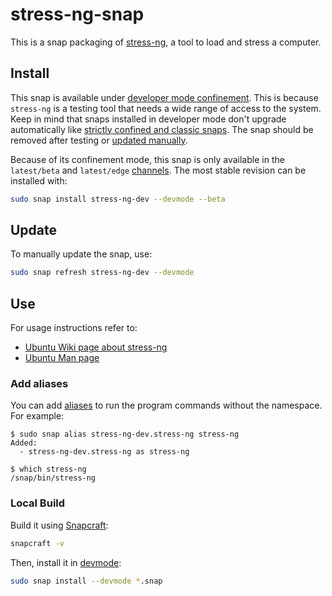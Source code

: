 # stress-ng-snap

This is a snap packaging of [stress-ng](https://github.com/ColinIanKing/stress-ng), a tool to load and stress a computer.

## Install

This snap is available under [developer mode confinement](https://snapcraft.io/docs/install-modes#heading--devmode).
This is because `stress-ng` is a testing tool that needs a wide range of access to the system.
Keep in mind that snaps installed in developer mode don't upgrade automatically like [strictly confined and classic snaps](https://snapcraft.io/docs/snap-confinement).
The snap should be removed after testing or [updated manually](#update).

Because of its confinement mode, this snap is only available in the `latest/beta` and `latest/edge` [channels](https://snapcraft.io/docs/channels).
The most stable revision can be installed with:
```bash
sudo snap install stress-ng-dev --devmode --beta
```

## Update


To manually update the snap, use:

```bash
sudo snap refresh stress-ng-dev --devmode
```

## Use

For usage instructions refer to:

- [Ubuntu Wiki page about stress-ng](https://wiki.ubuntu.com/Kernel/Reference/stress-ng)
- [Ubuntu Man page](https://manpages.ubuntu.com/manpages/noble/man1/stress-ng.1.html)

### Add aliases
You can add [aliases](https://snapcraft.io/docs/commands-and-aliases) to run the program commands without the namespace. For example:
```console
$ sudo snap alias stress-ng-dev.stress-ng stress-ng
Added:
  - stress-ng-dev.stress-ng as stress-ng

$ which stress-ng
/snap/bin/stress-ng
```

### Local Build

Build it using [Snapcraft](https://snapcraft.io/snapcraft):

```bash
snapcraft -v
```

Then, install it in [devmode](https://snapcraft.io/docs/install-modes#heading--devmode):

```bash
sudo snap install --devmode *.snap
```
